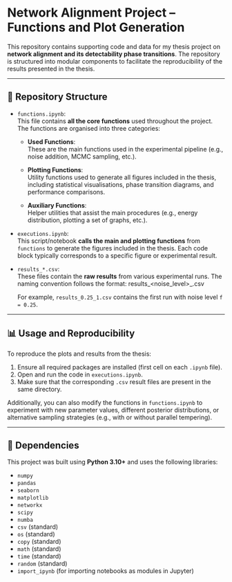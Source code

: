 # Network Alignment Project – Functions and Plot Generation

This repository contains supporting code and data for my thesis project on **network alignment and its detectability phase transitions**. The repository is structured into modular components to facilitate the reproducibility of the results presented in the thesis.

---

## 📁 Repository Structure

- `functions.ipynb`:  
  This file contains **all the core functions** used throughout the project. The functions are organised into three categories:
  
  - **Used Functions**:  
    These are the main functions used in the experimental pipeline (e.g., noise addition, MCMC sampling, etc.).

  - **Plotting Functions**:  
    Utility functions used to generate all figures included in the thesis, including statistical visualisations, phase transition diagrams, and performance comparisons.

  - **Auxiliary Functions**:  
    Helper utilities that assist the main procedures (e.g., energy distribution, plotting a set of graphs, etc.).

- `executions.ipynb`:  
  This script/notebook **calls the main and plotting functions** from `functions` to generate the figures included in the thesis. Each code block typically corresponds to a specific figure or experimental result.

- `results_*.csv`:  
  These files contain the **raw results** from various experimental runs. The naming convention follows the format:  results_<noise_level>_<run>.csv

  For example, `results_0.25_1.csv` contains the first run with noise level `f = 0.25`.

---

## 📊 Usage and Reproducibility

To reproduce the plots and results from the thesis:

1. Ensure all required packages are installed (first cell on each `.ipynb` file).
2. Open and run the code in `executions.ipynb`.
3. Make sure that the corresponding `.csv` result files are present in the same directory.

Additionally, you can also modify the functions in `functions.ipynb` to experiment with new parameter values, different posterior distributions, or alternative sampling strategies (e.g., with or without parallel tempering).

---

## 🧩 Dependencies

This project was built using **Python 3.10+** and uses the following libraries:

- `numpy`
- `pandas`
- `seaborn`
- `matplotlib`
- `networkx`
- `scipy`
- `numba`
- `csv` (standard)
- `os` (standard)
- `copy` (standard)
- `math` (standard)
- `time` (standard)
- `random` (standard)
- `import_ipynb` (for importing notebooks as modules in Jupyter)

